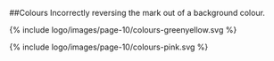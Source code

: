 ##Colours
Incorrectly reversing the mark out of a background colour.

{% include logo/images/page-10/colours-greenyellow.svg %}

{% include logo/images/page-10/colours-pink.svg %}